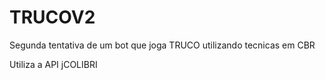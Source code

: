 # TRUCOV2

Segunda tentativa de um bot que joga TRUCO utilizando tecnicas em CBR

Utiliza a API jCOLIBRI
